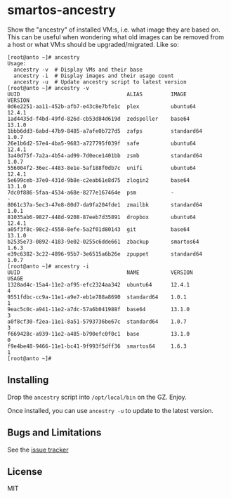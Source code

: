 smartos-ancestry
================

Show the "ancestry" of installed VM:s, i.e. what image they are based on. This
can be useful when wondering what old images can be removed from a host or what
VM:s should be upgraded/migrated. Like so:

```
[root@anto ~]# ancestry
Usage:
  ancestry -v  # Display VMs and their base
  ancestry -i  # Display images and their usage count
  ancestry -u  # Update ancestry script to latest version
[root@anto ~]# ancestry -v
UUID                                  ALIAS         IMAGE             VERSION
0d6e2251-aa11-452b-afb7-e43c8e7bfe1c  plex          ubuntu64          12.4.1
1ad4435d-f4bd-49fd-826d-cb53d84d619d  zedspoller    base64            13.1.0
1bbb6dd3-6abd-47b9-8485-a7afe0b727d5  zafps         standard64        1.0.7
26e1b6d2-57e4-4ba5-9683-a727795f039f  safe          ubuntu64          12.4.1
3a40d75f-7a2a-4b54-ad99-7d0ece1401bb  zsmb          standard64        1.0.7
556004f2-36ec-4483-8e1e-5af188f0db7c  unifi         ubuntu64          12.4.1
5e699ceb-37e0-431d-9b8e-c2eab61e8d75  zlogin2       base64            13.1.0
7dc0f886-5faa-4534-a68e-8277e167464e  psm           -                 -
8061c37a-5ec3-47e8-80d7-da9fa204fde1  zmailbk       standard64        1.0.1
81035ab6-9827-448d-9208-87eeb7d35891  dropbox       ubuntu64          12.4.1
a05f3f8c-98c2-4558-8efe-5a2f01d80143  git           base64            13.1.0
b2535e73-0892-4183-9e02-0255c6dde661  zbackup       smartos64         1.6.3
e39c6382-3c22-4896-95b7-3e6515a6b26e  zpuppet       standard64        1.0.7
[root@anto ~]# ancestry -i
UUID                                  NAME          VERSION           USAGE
1328ad4c-15a4-11e2-af95-efc2324aa342  ubuntu64      12.4.1            4
9551fdbc-cc9a-11e1-a9e7-eb1e788a8690  standard64    1.0.1             1
9eac5c0c-a941-11e2-a7dc-57a6b041988f  base64        13.1.0            3
a0f8cf30-f2ea-11e1-8a51-5793736be67c  standard64    1.0.7             3
f669428c-a939-11e2-a485-b790efc0f0c1  base          13.1.0            0
f9e4be48-9466-11e1-bc41-9f993f5dff36  smartos64     1.6.3             1
[root@anto ~]#
```

Installing
----------

Drop the `ancestry` script into `/opt/local/bin` on the GZ. Enjoy.

Once installed, you can use `ancestry -u` to update to the latest version.

Bugs and Limitations
--------------------

See the [issue tracker](https://github.com/calmh/smartos-ancestry/issues)

License
-------

MIT

